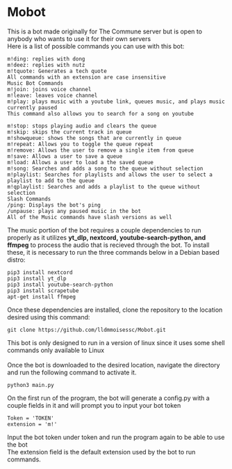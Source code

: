 # Mobot
This is a bot made originally for The Commune server but is open to anybody who wants to use it for their own servers <br />
Here is a list of possible commands you can use with this bot:
```
m!ding: replies with dong
m!deez: replies with nutz
m!tquote: Generates a tech quote
All commands with an extension are case insensitive
Music Bot Commands
m!join: joins voice channel
m!leave: leaves voice channel
m!play: plays music with a youtube link, queues music, and plays music currently paused
This command also allows you to search for a song on youtube

m!stop: stops playing audio and clears the queue
m!skip: skips the current track in queue
m!showqueue: shows the songs that are currently in queue
m!repeat: Allows you to toggle the queue repeat
m!remove: Allows the user to remove a single item from queue
m!save: Allows a user to save a queue
m!load: Allows a user to load a the saved queue
m!song: Searches and adds a song to the queue without selection
m!playlist: Searches for playlists and allows the user to select a playlist to add to the queue
m!qplaylist: Searches and adds a playlist to the queue without selection
Slash Commands
/ping: Displays the bot's ping
/unpause: plays any paused music in the bot
All of the Music commands have slash versions as well
```

The music portion of the bot requires a couple dependencies to run properly as it utilizes **yt_dlp, nextcord, youtube-search-python, and ffmpeg** to process the audio that is recieved through the bot. 
To install these, it is necessary to run the three commands below in a Debian based distro:
```
pip3 install nextcord
pip3 install yt_dlp
pip3 install youtube-search-python
pip3 install scrapetube
apt-get install ffmpeg
```
Once these dependencies are installed, clone the repository to the location desired using this command:
```
git clone https://github.com/lldmmoisessc/Mobot.git
```
This bot is only designed to run in a version of linux since it uses some shell commands only available to Linux <br /> <br />
Once the bot is downloaded to the desired location, navigate the directory and run the following command to activate it.
```
python3 main.py
```
On the first run of the program, the bot will generate a config.py with a couple fields in it and will prompt you to input your bot token
```
Token = 'TOKEN'
extension = 'm!'
```
Input the bot token under token and run the program again to be able to use the bot <br />
The extension field is the default extension used by the bot to run commands.
